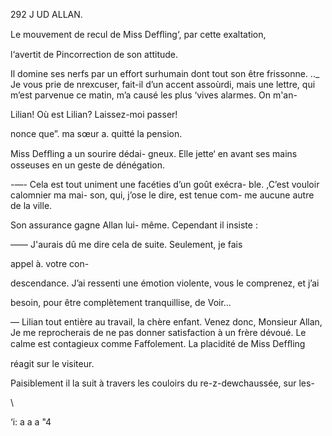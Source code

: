  

 

292 J UD ALLAN.

Le mouvement de recul de Miss Defﬂing‘,  par cette exaltation,

l‘avertit de Pincorrection de son attitude.

 

Il domine ses nerfs par un effort surhumain dont tout son être frissonne.
.._ Je vous prie de nrexcuser, fait-il d’un accent assoùrdi, mais une lettre,
qui m’est parvenue ce matin, m’a causé les plus ‘vives alarmes. On m'an-

Lilian! Où est Lilian? Laissez-moi passer!

nonce que”. ma
sœur a. quitté la
pension.

Miss Defﬂing a
un sourire dédai-
gneux. Elle jette‘
en avant ses mains
osseuses en un geste
de dénégation.

-—- Cela est tout
uniment une facéties
d’un goût exécra-
ble. ,C’est vouloir
calomnier ma mai-
son, qui, j’ose le
dire, est tenue com-
me aucune autre de
la ville.

Son assurance
gagne Allan lui-
même. Cependant
il insiste :

—— J'aurais dû me
dire cela de suite.
Seulement, je fais

appel à. votre con-

descendance. J’ai ressenti une émotion violente, vous le comprenez, et j’ai

besoin, pour être complètement tranquillise, de Voir...

— Lilian tout entière au travail, la chère enfant. Venez donc, Monsieur
Allan, Je me reprocherais de ne pas donner satisfaction à un frère dévoué.
Le calme est contagieux comme Faffolement. La placidité de Miss Defﬂing

réagit sur le visiteur.

Paisiblement il la suit à travers les couloirs du re-z-dewchaussée, sur les-

\

 

 
  

‘i:
a
a
a
"4

